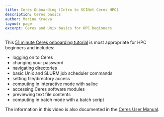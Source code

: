 ```yaml
---
title: Ceres Onboarding (Intro to SCINet Ceres HPC)
description: Ceres basics
author: Marina Kraeva
layout: page
excerpt: Ceres and Unix basics for HPC beginners
---
```


This [51 minute Ceres onboarding tutorial](https://public.3.basecamp.com/p/PZ52ap6Dr6QSDD2THfv1w8BH) is most appropriate for HPC beginners and includes:
- logging on to Ceres
- changing your password
- navigating directories
- basic Unix and SLURM job scheduler commands
- setting file/directory access
- computing in interactive mode with salloc
- accessing Ceres software modules
- previewing text file contents
- computing in batch mode with a batch script

The information in this video is also documented in the [Ceres User Manual](/scinet-site/guide/ceres/).
